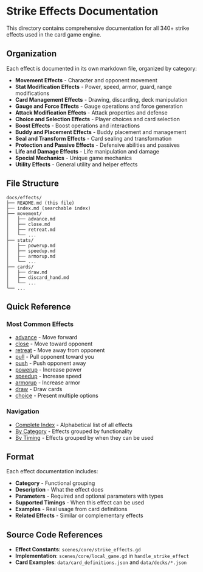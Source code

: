 # Strike Effects Documentation

This directory contains comprehensive documentation for all 340+ strike effects used in the card game engine.

## Organization

Each effect is documented in its own markdown file, organized by category:

- **Movement Effects** - Character and opponent movement
- **Stat Modification Effects** - Power, speed, armor, guard, range modifications
- **Card Management Effects** - Drawing, discarding, deck manipulation
- **Gauge and Force Effects** - Gauge operations and force generation
- **Attack Modification Effects** - Attack properties and defense
- **Choice and Selection Effects** - Player choices and card selection
- **Boost Effects** - Boost operations and interactions
- **Buddy and Placement Effects** - Buddy placement and management
- **Seal and Transform Effects** - Card sealing and transformation
- **Protection and Passive Effects** - Defensive abilities and passives
- **Life and Damage Effects** - Life manipulation and damage
- **Special Mechanics** - Unique game mechanics
- **Utility Effects** - General utility and helper effects

## File Structure

```
docs/effects/
├── README.md (this file)
├── index.md (searchable index)
├── movement/
│   ├── advance.md
│   ├── close.md
│   ├── retreat.md
│   └── ...
├── stats/
│   ├── powerup.md
│   ├── speedup.md
│   ├── armorup.md
│   └── ...
├── cards/
│   ├── draw.md
│   ├── discard_hand.md
│   └── ...
└── ...
```

## Quick Reference

### Most Common Effects
- [advance](movement/advance.md) - Move forward
- [close](movement/close.md) - Move toward opponent
- [retreat](movement/retreat.md) - Move away from opponent
- [pull](movement/pull.md) - Pull opponent toward you
- [push](movement/push.md) - Push opponent away
- [powerup](stats/powerup.md) - Increase power
- [speedup](stats/speedup.md) - Increase speed
- [armorup](stats/armorup.md) - Increase armor
- [draw](cards/draw.md) - Draw cards
- [choice](choice/choice.md) - Present multiple options

### Navigation

- [Complete Index](index.md) - Alphabetical list of all effects
- [By Category](index.md#by-category) - Effects grouped by functionality
- [By Timing](index.md#by-timing) - Effects grouped by when they can be used

## Format

Each effect documentation includes:
- **Category** - Functional grouping
- **Description** - What the effect does
- **Parameters** - Required and optional parameters with types
- **Supported Timings** - When this effect can be used
- **Examples** - Real usage from card definitions
- **Related Effects** - Similar or complementary effects

## Source Code References

- **Effect Constants**: `scenes/core/strike_effects.gd`
- **Implementation**: `scenes/core/local_game.gd` in `handle_strike_effect`
- **Card Examples**: `data/card_definitions.json` and `data/decks/*.json`
